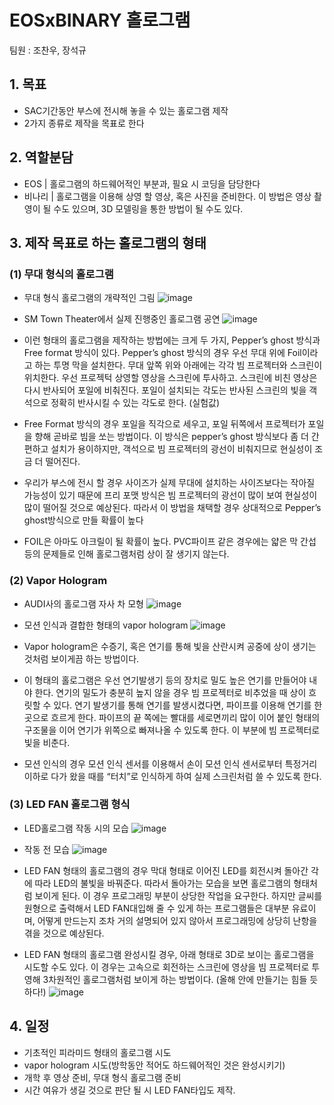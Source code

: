 # EOSxBINARY 홀로그램

팀원 : 조찬우, 장석규

## 1. 목표
- SAC기간동안 부스에 전시해 놓을 수 있는 홀로그램 제작
- 2가지 종류로 제작을 목표로 한다

## 2. 역할분담
- EOS | 홀로그램의 하드웨어적인 부분과, 필요 시 코딩을 담당한다
- 비나리 | 홀로그램을 이용해 상영 할 영상, 혹은 사진을 준비한다. 이 방법은 영상 촬영이 될 수도 있으며, 3D 모델링을 통한 방법이 될 수도 있다.

## 3. 제작 목표로 하는 홀로그램의 형태
### (1) 무대 형식의 홀로그램
- 무대 형식 홀로그램의 개략적인 그림
![image](https://user-images.githubusercontent.com/37801405/42257439-7f7f840e-7f91-11e8-8376-0ea42632a8d3.png)

- SM Town Theater에서 실제 진행중인 홀로그램 공연
![image](https://user-images.githubusercontent.com/37801405/42257442-8265f568-7f91-11e8-8a91-0d39fa21fd5a.png)

- 이런 형태의 홀로그램을 제작하는 방법에는 크게 두 가지, Pepper’s ghost 방식과 Free format 방식이 있다. Pepper’s ghost 방식의 경우 우선 무대 위에 Foil이라고 하는 투명 막을 설치한다. 무대 앞쪽 위와 아래에는 각각 빔 프로젝터와 스크린이 위치한다. 우선 프로젝턱 상영할 영상을 스크린에 투사하고. 스크린에 비친 영상은 다시 반사되어 포일에 비춰진다. 포일이 설치되는 각도는 반사된 스크린의 빛을 객석으로 정확히 반사시킬 수 있는 각도로 한다. (실험값)

- Free Format 방식의 경우 포일을 직각으로 세우고, 포일 뒤쪽에서 프로젝터가 포일을 향해 곧바로 빔을 쏘는 방법이다. 이 방식은 pepper’s ghost 방식보다 좀 더 간편하고 설치가 용이하지만, 객석으로 빔 프로젝터의 광선이 비춰지므로 현실성이 조금 더 떨어진다.
- 우리가 부스에 전시 할 경우 사이즈가 실제 무대에 설치하는 사이즈보다는 작아질 가능성이 있기 때문에 프리 포맷 방식은 빔 프로젝터의 광선이 많이 보여 현실성이 많이 떨어질 것으로 예상된다. 따라서 이 방법을 채택할 경우 상대적으로 Pepper’s ghost방식으로 만들 확률이 높다
- FOIL은 아마도 아크릴이 될 확률이 높다. PVC파이프 같은 경우에는 얇은 막 간섭 등의 문제들로 인해 홀로그램처럼 상이 잘 생기지 않는다.

### (2) Vapor Hologram
- AUDI사의 홀로그램 자사 차 모형
![image](https://user-images.githubusercontent.com/37801405/42257444-85653d6e-7f91-11e8-927d-7082029947a0.png)

- 모션 인식과 결합한 형태의 vapor hologram
![image](https://user-images.githubusercontent.com/37801405/42257450-874bf35c-7f91-11e8-864c-9f0b82dce6e5.png)

- Vapor hologram은 수증기, 혹은 연기를 통해 빛을 산란시켜 공중에 상이 생기는 것처럼 보이게끔 하는 방법이다.

- 이 형태의 홀로그램은 우선 연기발생기 등의 장치로 밀도 높은 연기를 만들어야 내야 한다. 연기의 밀도가 충분히 높지 않을 경우 빔 프로젝터로 비추었을 때 상이 흐릿할 수 있다. 연기 발생기를 통해 연기를 발생시켰다면, 파이프를 이용해 연기를 한 곳으로 흐르게 한다. 파이프의 끝 쪽에는 빨대를 세로면끼리 많이 이어 붙인 형태의 구조물을 이어 연기가 위쪽으로 빠져나올 수 있도록 한다. 이 부분에 빔 프로젝터로 빛을 비춘다.

- 모션 인식의 경우 모션 인식 센서를 이용해서 손이 모션 인식 센서로부터 특정거리 이하로 다가 왔을 때를 “터치”로 인식하게 하여 실제 스크린처럼 쓸 수 있도록 한다.

### (3) LED FAN 홀로그램 형식
- LED홀로그램 작동 시의 모습
![image](https://user-images.githubusercontent.com/37801405/42257455-898163a0-7f91-11e8-961c-7f14279388e0.png)

- 작동 전 모습
![image](https://user-images.githubusercontent.com/37801405/42257457-8bf5ca04-7f91-11e8-8c9d-62ffc735d101.png)

- LED FAN 형태의 홀로그램의 경우 막대 형태로 이어진 LED를 회전시켜 돌아간 각에 따라 LED의 불빛을 바꿔준다. 따라서 돌아가는 모습을 보면 홀로그램의 형태처럼 보이게 된다. 이 경우 프로그래밍 부분이 상당한 작업을 요구한다. 하지만 글씨를 원형으로 출력해서 LED FAN대입해 줄 수 있게 하는 프로그램들은 대부분 유료이며, 어떻게 만드는지 조차 거의 설명되어 있지 않아서 프로그래밍에 상당히 난항을 겪을 것으로 예상된다.
- LED FAN 형태의 홀로그램 완성시킬 경우, 아래 형태로 3D로 보이는 홀로그램을 시도할 수도 있다. 이 경우는 고속으로 회전하는 스크린에 영상을 빔 프로젝터로 투영해 3차원적인 홀로그램처럼 보이게 하는 방법이다. (올해 안에 만들기는 힘들 듯 하다!)
![image](https://user-images.githubusercontent.com/37801405/42257460-8e4e8750-7f91-11e8-93cb-00ac1776a583.png)

## 4. 일정
- 기초적인 피라미드 형태의 홀로그램 시도
- vapor hologram 시도(방학동안 적어도 하드웨어적인 것은 완성시키기)
- 개학 후 영상 준비, 무대 형식 홀로그램 준비
- 시간 여유가 생길 것으로 판단 될 시 LED FAN타입도 제작.
